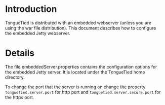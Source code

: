 # Introduction #

TongueTied is distributed with an embedded webserver (unless you are using the war file distribution). This document describes how to configure the embedded Jetty webserver.


# Details #

The file embeddedServer.properties contains the configuration options for the embedded Jetty server. It is located under the TongueTied home directory.

To change the port that the server is running on change the property `tonguetied.server.port` for http port and `tonguetied.server.secure.port` for the https port.